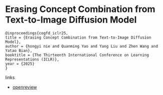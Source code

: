 # Erasing Concept Combination from Text-to-Image Diffusion Model

```
@inproceedings{cogfd_iclr25,
title = {Erasing Concept Combination from Text-to-Image Diffusion Model},
author = {hongyi nie and Quanming Yao and Yang Liu and Zhen Wang and Yatao Bian},
booktitle = {The Thirteenth International Conference on Learning Representations (ICLR)},
year = {2025}
}
```

links
- [openreview](https://openreview.net/forum?id=OBjF5I4PWg)
